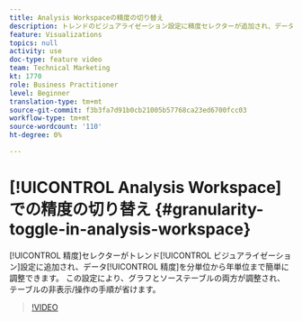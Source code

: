 ```yaml
---
title: Analysis Workspaceの精度の切り替え
description: トレンドのビジュアライゼーション設定に精度セレクターが追加され、データの精度を分単位から年単位まで非常に簡単に調整できます。 この設定により、グラフとソース表の両方が調整され、表の非表示を解除したり操作したりする手順が省けます。
feature: Visualizations
topics: null
activity: use
doc-type: feature video
team: Technical Marketing
kt: 1770
role: Business Practitioner
level: Beginner
translation-type: tm+mt
source-git-commit: f3b3fa7d91b0cb21005b57768ca23ed6700fcc03
workflow-type: tm+mt
source-wordcount: '110'
ht-degree: 0%

---
```



# [!UICONTROL Analysis Workspace] での精度の切り替え  {#granularity-toggle-in-analysis-workspace}

[!UICONTROL 精度]セレクターがトレンド[!UICONTROL ビジュアライゼーション]設定に追加され、データ[!UICONTROL 精度]を分単位から年単位まで簡単に調整できます。 この設定により、グラフとソーステーブルの両方が調整され、テーブルの非表示/操作の手順が省けます。

>[!VIDEO](https://video.tv.adobe.com/v/23548/?quality=12)

